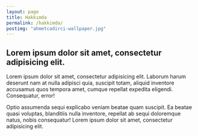 ```yaml
---
layout: page
title: Hakkımda
permalink: /hakkimda/
postimg: "ahmetcadirci-wallpaper.jpg"
---
```


## Lorem ipsum dolor sit amet, consectetur adipisicing elit.

Lorem ipsum dolor sit amet, consectetur adipisicing elit. Laborum harum deserunt nam at nulla adipisci quia, suscipit totam, aliquid inventore accusamus quos tempora amet, cumque repellat expedita eligendi. Consequatur, error!

Optio assumenda sequi explicabo veniam beatae quam suscipit. Ea beatae quasi voluptas, blanditiis nulla inventore, repellat ab sequi doloremque natus, nobis consequatur! Lorem ipsum dolor sit amet, consectetur adipisicing elit.